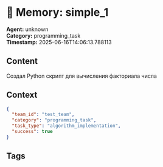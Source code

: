 # 🧠 Memory: simple_1

**Agent:** unknown  
**Category:** programming_task  
**Timestamp:** 2025-06-16T14:06:13.788113

## Content
Создал Python скрипт для вычисления факториала числа

## Context
```json
{
  "team_id": "test_team",
  "category": "programming_task",
  "task_type": "algorithm_implementation",
  "success": true
}
```

## Tags

